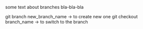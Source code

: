 some text about branches
bla-bla-bla

git branch new_branch_name -> to create new one
git checkout branch_name -> to switch to the branch
